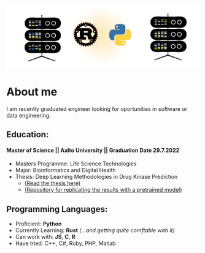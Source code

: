 ![alt text](github-image.png)

# About me

I am recently graduated engineer looking for oportunities in software or data engineering. 

## Education: 
#### Master of Science || Aalto University || Graduation Date 29.7.2022
* Masters Programme: Life Science Technologies
* Major: Bioinformatics and Digital Health
* Thesis: Deep Learning Methodologies in Drug Kinase Prediction
  * [(Read the thesis here)](http://urn.fi/URN:NBN:fi:aalto-202208285087)
  * [(Repository for replicating the results with a pretrained model)](https://github.com/serveri24h/ThesisResultsReplication)

## Programming Languages: 
* Proficient: **Python**
* Currently Learning: **Rust**     _(...and getting quite comftable with it)_
* Can work with: **JS**, **C**, **R** 
* Have tried: C++, C#, Ruby, PHP, Matlab 


